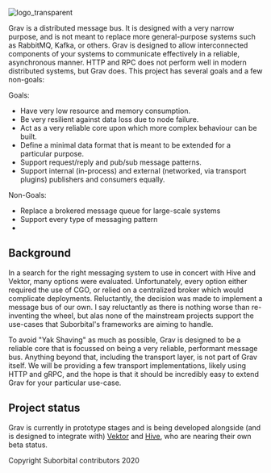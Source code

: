 ![logo_transparent](https://user-images.githubusercontent.com/5942370/88551418-d623ea00-cff0-11ea-87d8-e9b94174aaa2.png)

Grav is a distributed message bus. It is designed with a very narrow purpose, and is not meant to replace more general-purpose systems such as RabbitMQ, Kafka, or others. Grav is designed to allow interconnected components of your systems to communicate effectively in a reliable, asynchronous manner. HTTP and RPC does not perform well in modern distributed systems, but Grav does. This project has several goals and a few non-goals:

Goals:
- Have very low resource and memory consumption.
- Be very resilient against data loss due to node failure.
- Act as a very reliable core upon which more complex behaviour can be built.
- Define a minimal data format that is meant to be extended for a particular purpose.
- Support request/reply and pub/sub message patterns.
- Support internal (in-process) and external (networked, via transport plugins) publishers and consumers equally.

Non-Goals:
- Replace a brokered message queue for large-scale systems
- Support every type of messaging pattern
- 

## Background

In a search for the right messaging system to use in concert with Hive and Vektor, many options were evaluated. Unfortunately, every option either required the use of CGO, or relied on a centralized broker which would complicate deployments. Reluctantly, the decision was made to implement a message bus of our own. I say reluctantly as there is nothing worse than re-inventing the wheel, but alas none of the mainstream projects support the use-cases that Suborbital's frameworks are aiming to handle.

To avoid "Yak Shaving" as much as possible, Grav is designed to be a reliable core that is focussed on being a very reliable, performant message bus. Anything beyond that, including the transport layer, is not part of Grav itself. We will be providing a few transport implementations, likely using HTTP and gRPC, and the hope is that it should be incredibly easy to extend Grav for your particular use-case.

## Project status

Grav is currently in prototype stages and is being developed alongside (and is designed to integrate with) [Vektor](https://github.com/suborbital/vektor) and [Hive](https://github.com/suborbital/hive), who are nearing their own beta status.

Copyright Suborbital contributors 2020